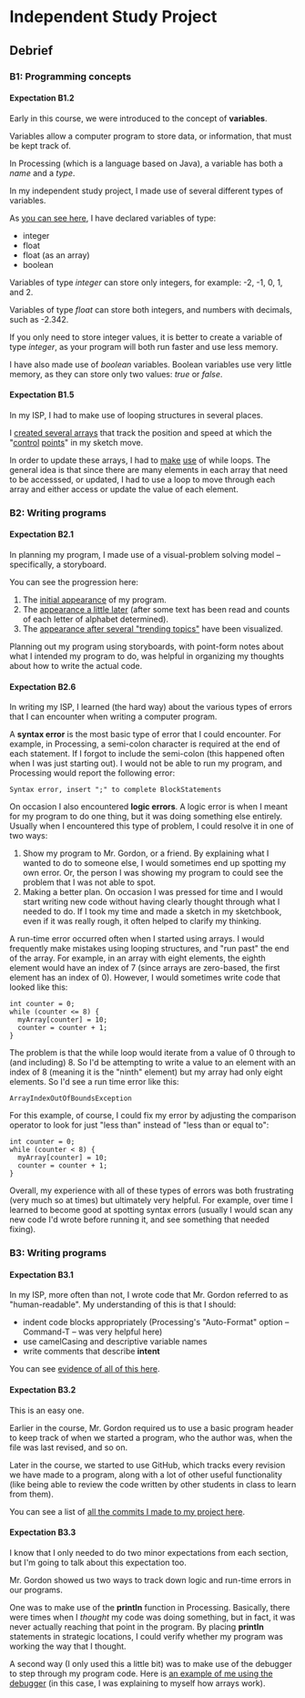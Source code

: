 # Independent Study Project

## Debrief

### B1: Programming concepts

#### Expectation B1.2

Early in this course, we were introduced to the concept of **variables**.

Variables allow a computer program to store data, or information, that must be kept track of.

In Processing (which is a language based on Java), a variable has both a *name* and a *type*.

In my independent study project, I made use of several different types of variables.

As [you can see here](https://github.com/rsgccs/visualizing-tweets/blob/master/trending_topics_visualizer/trending_topics_visualizer.pde#L10-17), I have declared variables of type:

* integer
* float
* float (as an array)
* boolean

Variables of type *integer* can store only integers, for example: -2, -1, 0, 1, and 2.

Variables of type *float* can store both integers, and numbers with decimals, such as -2.342.

If you only need to store integer values, it is better to create a variable of type *integer*, as your program will both run faster and use less memory.

I have also made use of *boolean* variables.  Boolean variables use very little memory, as they can store only two values: *true* or *false*.

#### Expectation B1.5

In my ISP, I had to make use of looping structures in several places.

I [created several arrays](https://github.com/rsgccs/visualizing-tweets/blob/master/trending_topics_visualizer/trending_topics_visualizer.pde#L12-16) that track the position and speed at which the "[control](https://d2mjkw54krpgkk.cloudfront.net/userprofiles/40742/attachments/3cbddd4e0799211c468863c42c014322eaeda4ee-20150403112528811014-IMG_1450.JPG) [points](https://d2mjkw54krpgkk.cloudfront.net/userprofiles/40742/attachments/0d5ffdc39a0e5129ba448a4418b4de511f804902-20150403112529018463-IMG_1451.JPG)" in my sketch move.

In order to update these arrays, I had to [make](https://github.com/rsgccs/visualizing-tweets/blob/master/trending_topics_visualizer/trending_topics_visualizer.pde#L34-54) [use](https://github.com/rsgccs/visualizing-tweets/blob/master/trending_topics_visualizer/trending_topics_visualizer.pde#L75-87) of while loops.  The general idea is that since there are many elements in each array that need to be accesssed, or updated, I had to use a loop to move through each array and either access or update the value of each element.

### B2: Writing programs

#### Expectation B2.1

In planning my program, I made use of a visual-problem solving model – specifically, a storyboard.

You can see the progression here:

1. The [initial appearance](https://d2mjkw54krpgkk.cloudfront.net/userprofiles/40742/attachments/0cf4b432f0dd406d084c1a12d6f5d41f642e7209-20150402130934624925-3.jpg) of my program.
2. The [appearance a little later](https://d2mjkw54krpgkk.cloudfront.net/userprofiles/40742/attachments/d858c6c259247c5d1ebce5edbc20a78195e98b5b-20150402130934724821-4.jpg_) (after some text has been read and counts of each letter of alphabet determined).
3. The [appearance after several "trending topics"](https://d2mjkw54krpgkk.cloudfront.net/userprofiles/40742/attachments/3dcc4e2fe3c009c7ab2fcca5c5894ab92df6b62d-20150402130935012985-5.jpg) have been visualized.

Planning out my program using storyboards, with point-form notes about what I intended my program to do, was helpful in organizing my thoughts about how to write the actual code.

#### Expectation B2.6

In writing my ISP, I learned (the hard way) about the various types of errors that I can encounter when writing a computer program.

A **syntax error** is the most basic type of error that I could encounter.  For example, in Processing, a semi-colon character is required at the end of each statement.  If I forgot to include the semi-colon (this happened often when I was just starting out). I would not be able to run my program, and Processing would report the following error:

    Syntax error, insert ";" to complete BlockStatements

On occasion I also encountered **logic errors**.  A logic error is when I meant for my program to do one thing, but it was doing something else entirely.  Usually when I encountered this type of problem, I could resolve it in one of two ways:

1. Show my program to Mr. Gordon, or a friend.  By explaining what I wanted to do to someone else, I would sometimes end up spotting my own error.  Or, the person I was showing my program to could see the problem that I was not able to spot.
2. Making a better plan.  On occasion I was pressed for time and I would start writing new code without having clearly thought through what I needed to do.  If I took my time and made a sketch in my sketchbook, even if it was really rough, it often helped to clarify my thinking.

A run-time error occurred often when I started using arrays.  I would frequently make mistakes using looping structures, and "run past" the end of the array.  For example, in an array with eight elements, the eighth element would have an index of 7 (since arrays are zero-based, the first element has an index of 0).  However, I would sometimes write code that looked like this:

    int counter = 0;
    while (counter <= 8) {
      myArray[counter] = 10;
      counter = counter + 1;
    }

The problem is that the while loop would iterate from a value of 0 through to (and including) 8.  So I'd be attempting to write a value to an element with an index of 8 (meaning it is the "ninth" element) but my array had only eight elements.  So I'd see a run time error like this:

    ArrayIndexOutOfBoundsException
    
For this example, of course, I could fix my error by adjusting the comparison operator to look for just "less than" instead of "less than or equal to":

    int counter = 0;
    while (counter < 8) {
      myArray[counter] = 10;
      counter = counter + 1;
    }

Overall, my experience with all of these types of errors was both frustrating (very much so at times) but ultimately very helpful.  For example, over time I learned to become good at spotting syntax errors (usually I would scan any new code I'd wrote before running it, and see something that needed fixing).

### B3: Writing programs

#### Expectation B3.1

In my ISP, more often than not, I wrote code that Mr. Gordon referred to as "human-readable".  My understanding of this is that I should:

* indent code blocks appropriately (Processing's "Auto-Format" option – Command-T – was very helpful here)
* use camelCasing and descriptive variable names
* write comments that describe **intent** 

You can see [evidence of all of this here](https://github.com/rsgccs/visualizing-tweets/blob/master/trending_topics_visualizer/trending_topics_visualizer.pde).

#### Expectation B3.2

This is an easy one.

Earlier in the course, Mr. Gordon required us to use a basic program header to keep track of when we started a program, who the author was, when the file was last revised, and so on.

Later in the course, we started to use GitHub, which tracks every revision we have made to a program, along with a lot of other useful functionality (like being able to review the code written by other students in class to learn from them).

You can see a list of [all the commits I made to my project here](https://github.com/rsgccs/visualizing-tweets/commits/master).

#### Expectation B3.3

I know that I only needed to do two minor expectations from each section, but I'm going to talk about this expectation too.

Mr. Gordon showed us two ways to track down logic and run-time errors in our programs.

One was to make use of the **println** function in Processing.  Basically, there were times when I *thought* my code was doing something, but in fact, it was never actually reaching that point in the program.  By placing **println** statements in strategic locations, I could verify whether my program was working the way that I thought.

A second way (I only used this a little bit) was to make use of the debugger to step through my program code.  Here is [an example of me using the debugger](https://d2mjkw54krpgkk.cloudfront.net/userprofiles/40742/attachments/64076ebf82b1a421f0ba4313013091dcf7a4ffc2-20150403222021199095-My%20understanding%20of%20how%20arrays%20work.mov) (in this case, I was explaining to myself how arrays work).
